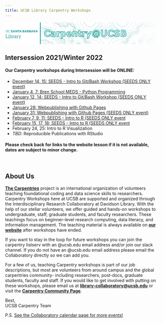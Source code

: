 ```yaml
---
title: UCSB Library Carpentry Workshops
---
```

![carpentry logo](fig/banner-carpentry.png)


## Intersession 2021/Winter 2022
#### Our Carpentry workshops during Intersession will be ONLINE:

- [December 14, 15: SEEDS - Intro to Git/Bash Workshop (SEEDS ONLY event)](https://ucsbcarpentry.github.io/2021-12-14-ucsb-gitbash-online/)
- [January 4, 7: Bren School MEDS - Python Programming](https://ucsbcarpentry.github.io/2022-01-04-ucsb-python/)
- [January 12, 14: SEEDS - Intro to Git/Bash Workshop (SEEDS ONLY event)](https://ucsbcarpentry.github.io/2022-01-12-ucsb-gitbash/)
- [January 28: Webpublishing with Github Pages](https://ucsbcarpentry.github.io/2022-01-28-ucsb-webpub-online)
- [January 31: Webpublishing with Github Pages (SEEDS ONLY event)](https://ucsbcarpentry.github.io/2022-01-31-ucsb-webpub-online)
- [February 7, 9, 11: SEEDS - Intro to R (SEEDS ONLY event](https://ucsbcarpentry.github.io/2022-02-07-ucsb-R-online/)
- [February 15, 17, 18: SEEDS - Intro to R (SEEDS ONLY event](https://ucsbcarpentry.github.io/2022-02-07-ucsb-R-online)
- February 24, 25: Intro to R Visualization
- *TBD*: Reproducible Publications with RStudio

#### Please check back for links to the website lesson if it is not available, dates are subject to minor change.

<br />

## About Us
**[The Carpentries](https://carpentries.org/)** project is an international organization of volunteers teaching foundational coding and data science skills to researchers. Carpentry Workshops here at UCSB are supported and organized through the Interdisciplinary Research Collaboratory at Davidson Library.
With the help of our stellar volunteers, we offer guided and hands-on workshops to undergraduate, staff, graduate students, and faculty researchers. These teachings focus on beginner-level research computing, data literacy, and information management. The teaching material is always available on **[our website](https://ucsbcarpentry.github.io/past-workshops)** after workshops have ended.

If you want to stay in the loop for future workshops you can join the carpentry listserv with an @ucsb.edu email address and/or join our slack channel.  If you do not have an @ucsb.edu email address please email the Collaboratory directly so we can add you.

For a few of us, teaching Carpentry workshops is part of our job descriptions, but most are volunteers from around campus and the global carpentries community- including researchers, post-docs, graduate students, faculty and staff. If you would like to get involved with putting on these workshops, please email us at **library-collaboratory@ucsb.edu** or visit the **[Carpentry Community Page](https://ucsbcarpentry.github.io/community/instructors)**.

Best,
<br>
UCSB Carpentry Team

P.S. [See the Collaboratory calendar page for more events!](https://www.library.ucsb.edu/events-exhibitions?location=All&series=1218)
